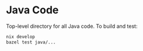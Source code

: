 # Java Code

Top-level directory for all Java code. To build and test:

```bash
nix develop
bazel test java/...
```
